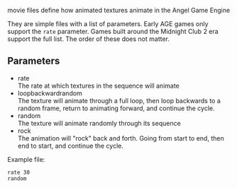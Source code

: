 movie files define how animated textures animate in the Angel Game Engine

They are simple files with a list of parameters. Early AGE games only support the `rate` parameter. Games built around the Midnight Club 2 era support the full list. The order of these does not matter.

## Parameters
- rate <fps> \
The rate at which textures in the sequence will animate
- loopbackwardrandom \
The texture will animate through a full loop, then loop backwards to a random frame, return to animating forward, and continue the cycle.
- random \
The texture will animate randomly through its sequence
- rock \
The animation will "rock" back and forth. Going from start to end, then end to start, and continue the cycle.

Example file:
```
rate 30
random
```

